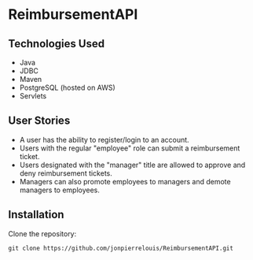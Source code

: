 # ReimbursementAPI

## Technologies Used
- Java
- JDBC
- Maven
- PostgreSQL (hosted on AWS)
- Servlets

## User Stories
- A user has the ability to register/login to an account.
- Users with the regular "employee" role can submit a reimbursement ticket.
- Users designated with the "manager" title are allowed to approve and deny reimbursement tickets.
- Managers can also promote employees to managers and demote managers to employees.

## Installation
Clone the repository:
```
git clone https://github.com/jonpierrelouis/ReimbursementAPI.git
```
